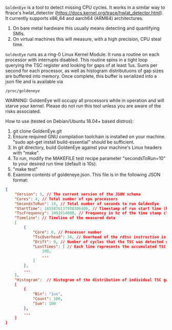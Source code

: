`GoldenEye` is a tool to detect missing CPU cycles. It works in a similar way to ftrace's hwlat_detector (https://docs.kernel.org/trace/hwlat_detector.html). It currently supports x86_64 and aarch64 (ARM64) architectures.

1) On bare metal hardware this usually means detecting and quantifying SMIs.
2) On virtual machines this will measure, with a high precision, CPU steal time.

`GoldenEye` runs as a ring-0 Linux Kernel Module. It runs a routine on each processor with interrupts disabled. This routine spins in a tight loop querying the TSC register and looking for gaps of at least 1us.
Sums per second for each processor, as well as histogram distributuons of gap sizes are buffered into memory. Once complete, this buffer is serialized into a json file and is available via 

```
/proc/goldeneye
```

WARNING: GoldenEye will occupy all processors while in operation and will starve your kernel. Please do not run this tool unless you are aware of the risks associated.

How to use (tested on Debian/Ubuntu 18.04+ based distros):
1) git clone GoldenEye.git
2) Ensure required GNU compilation toolchain is installed on your machine. "sudo apt-get install build-essential" should be sufficient.
3) In git directory, build GoldenEye against your machine's Linux headers with "make".
4) To run, modify the MAKEFILE test recipe parameter "secondsToRun=10" to your desired run time (default is 10s).
5) "make test"
6) Examine contents of goldeneye.json. This file is in the following JSON format:
```json
{
    "Version": 5, // The current version of the JSON schema
	"Cores": 4, // Total number of cpu processors
	"SecondsToRun": 10, // Total number of seconds to run GoldenEye
	"StartTime": 1655876137938306409, // Timestamp of run start time (ktime_get_real_ns)
	"TscFrequency": 3491914000, // Frequency in hz of the time stamp clock (TSC for x86 and CNTVCT for aarch64)
	"Timeline": // Timeline of the measured data
	[
		{
			"Core": 0, // Processor number
			"TscOverhead": 34, // Overhead of the rdtsc instruction in clock cycles
			"Drift": 0, // Number of cycles that the TSC was detected going backwards (should be 0 unless there is a HW bug)
			"LostTimes": [ // Each line represents the accumulated TSC gaps (of size >=1us), in microseconds, for each second in the run
                100,
                ...
            ]
		},
		...
	],
	"Histogram":  // Histogram of the distribution of individual TSC gaps during the run, in buckets of powers of 2
	[
		{
			"Bin": "1us",
			"Count": 100,
			"Sum": 100
		},
		...
	]
}
```